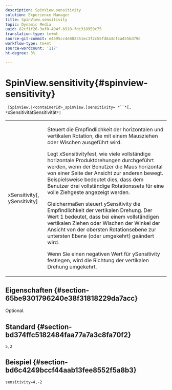 ```yaml
---
description: SpinView.sensitivity
solution: Experience Manager
title: SpinView.sensitivity
topic: Dynamic Media
uuid: 82cf1f26-3af0-494f-b918-fdc318959c75
translation-type: tm+mt
source-git-commit: e4695cc4e882351ec3f2c55fd8a3cfca455bd79d
workflow-type: tm+mt
source-wordcount: '117'
ht-degree: 3%

---
```



# SpinView.sensitivity{#spinview-sensitivity}

` [SpinView.|<containerId>_spinView.]sensitivity= *``*[, *`xSensitivitätSensitivität`*]`

<table id="table_18D47E7C6A2D4D68B94225CB621D5F7C"> 
 <tbody> 
  <tr> 
   <td colname="col1"> <p> <span class="codeph"><span class="varname"> xSensitivity</span>[,  <span class="varname"> ySensitivity</span>]</span> </p> </td> 
   <td colname="col2"> <p> Steuert die Empfindlichkeit der horizontalen und vertikalen Rotation, die mit einem Mausziehen oder Wischen ausgeführt wird. </p> <p> <span class="codeph"> Legt </span> xSensitivityfest, wie viele vollständige horizontale Produktdrehungen durchgeführt werden, wenn der Benutzer die Maus horizontal von einer Seite der Ansicht zur anderen bewegt. Beispielsweise bedeutet dies, dass dem Benutzer drei vollständige Rotationssets für eine volle Ziehgeste angezeigt werden. </p> <p>Gleichermaßen steuert <span class="codeph"> ySensitivity</span> die Empfindlichkeit der vertikalen Drehung. Der Wert 1 bedeutet, dass bei einem vollständigen vertikalen Ziehen oder Wischen der Winkel der Ansicht von der obersten Rotationsebene zur untersten Ebene (oder umgekehrt) geändert wird. </p> <p>Wenn Sie einen negativen Wert für <span class="codeph"> ySensitivity</span> festlegen, wird die Richtung der vertikalen Drehung umgekehrt. </p> </td> 
  </tr> 
 </tbody> 
</table>

## Eigenschaften {#section-65be9301796240e38f31818229da7acc}

Optional.

## Standard {#section-bd374ffc5182484faa77a7a3c8fa70f2}

`5,2`

## Beispiel {#section-bd6c4249bccf44aab13fee8552f5a8b3}

`sensitivity=4,-2`
